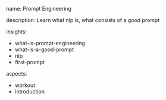 name: Prompt Engineering

description: Learn what nlp is, what consists of a good prompt

insights:
  - what-is-prompt-engineering
  - what-is-a-good-prompt
  - nlp
  - first-prompt

aspects:
  - workout
  - introduction